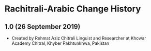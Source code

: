 Rachitrali-Arabic Change History
================================

1.0 (26 September 2019)
-----------------

* Created by Rehmat Aziz Chitrali Linguist and Researcher at Khowar Academy Chitral, Khyber Pakhtunkhwa, Pakistan
